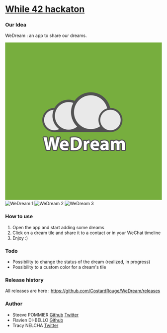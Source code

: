 [While 42 hackaton](http://while42.org)
=======

### Our Idea
WeDream : an app to share our dreams.

![](Assets/Logo.png "WeDream LOGO")
![](Assets/0 "WeDream 1")
![](Assets/1 "WeDream 2")
![](Assets/2 "WeDream 3")

### How to use

1. Open the app and start adding some dreams
2. Click on a dream tile and share it to a contact or in your WeChat timeline
3. Enjoy :)

### Todo

* Possibility to change the status of the dream (realized, in progress)
* Possibility to a custom color for a dream's tile

### Release history

All releases are here : https://github.com/CostardRouge/WeDream/releases

### Author
* Steeve POMMIER [Github](https://github.com/CostardRouge) [Twitter](https://twitter.com/LeBlousonRouge)
* Flavien DI-BELLO [Github](https://github.com/lwinged)
* Tracy NELCHA [Twitter](https://twitter.com/GlwadysN)